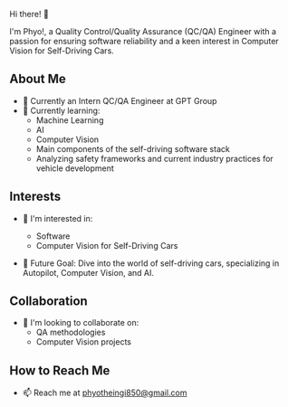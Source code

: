  Hi there! 👋

I'm Phyo!, a Quality Control/Quality Assurance (QC/QA) Engineer with a passion for ensuring software reliability and a keen interest in Computer Vision for Self-Driving Cars.

## About Me

- 💼 Currently an Intern QC/QA Engineer at GPT Group
- 🌱 Currently learning:
  - Machine Learning
  - AI
  - Computer Vision
  - Main components of the self-driving software stack
  - Analyzing safety frameworks and current industry practices for vehicle development

## Interests

- 👀 I'm interested in:
  - Software 
  - Computer Vision for Self-Driving Cars
  
- 🚗 Future Goal: Dive into the world of self-driving cars, specializing in Autopilot, Computer Vision, and AI.

## Collaboration

- 💞️ I'm looking to collaborate on:
  - QA methodologies
  - Computer Vision projects

## How to Reach Me

- 📫 Reach me at phyotheingi850@gmail.com

<!---
Phyo991/Phyo991 is a ✨ special ✨ repository because its `README.md` (this file) appears on your GitHub profile.
You can click the Preview link to take a look at your changes.
--->



